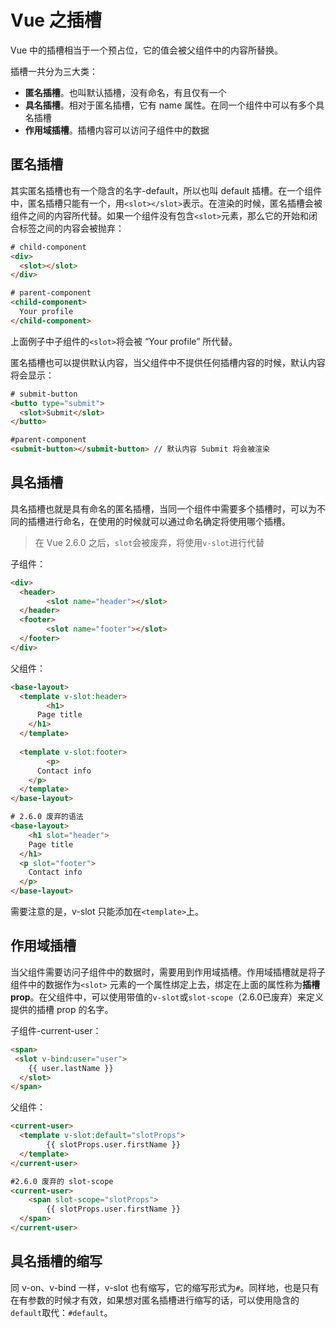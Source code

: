 # Vue 之插槽

Vue 中的插槽相当于一个预占位，它的值会被父组件中的内容所替换。

插槽一共分为三大类：

* **匿名插槽**。也叫默认插槽，没有命名，有且仅有一个
* **具名插槽**。相对于匿名插槽，它有 name 属性。在同一个组件中可以有多个具名插槽
* **作用域插槽**。插槽内容可以访问子组件中的数据

## 匿名插槽

其实匿名插槽也有一个隐含的名字-default，所以也叫 default 插槽。在一个组件中，匿名插槽只能有一个，用`<slot></slot>`表示。在渲染的时候，匿名插槽会被组件之间的内容所代替。如果一个组件没有包含`<slot>`元素，那么它的开始和闭合标签之间的内容会被抛弃：

```html
# child-component
<div>
  <slot></slot>
</div>

# parent-component
<child-component>
  Your profile
</child-component>
```

上面例子中子组件的`<slot>`将会被 “Your profile” 所代替。

匿名插槽也可以提供默认内容，当父组件中不提供任何插槽内容的时候，默认内容将会显示：

```html
# submit-button
<butto type="submit">
  <slot>Submit</slot>
</butto>

#parent-component
<submit-button></submit-button> // 默认内容 Submit 将会被渲染
```

## 具名插槽

具名插槽也就是具有命名的匿名插槽，当同一个组件中需要多个插槽时，可以为不同的插槽进行命名，在使用的时候就可以通过命名确定将使用哪个插槽。

> 在 Vue 2.6.0 之后，`slot`会被废弃，将使用`v-slot`进行代替

子组件：

```html
<div>
  <header>
 		<slot name="header"></slot>
  </header>
  <footer>
 		<slot name="footer"></slot>
  </footer>
</div>
```

父组件：

```html
<base-layout>
  <template v-slot:header>
 		<h1>
      Page title
    </h1>
  </template>
  
  <template v-slot:footer>
 		<p>
      Contact info
    </p> 
  </template>
</base-layout>

# 2.6.0 废弃的语法
<base-layout>
	<h1 slot="header">
    Page title
  </h1>
  <p slot="footer">
    Contact info
  </p>
</base-layout>
```

需要注意的是，v-slot 只能添加在`<template>`上。

## 作用域插槽

当父组件需要访问子组件中的数据时，需要用到作用域插槽。作用域插槽就是将子组件中的数据作为`<slot>` 元素的一个属性绑定上去，绑定在上面的属性称为**插槽 prop**。在父组件中，可以使用带值的`v-slot`或`slot-scope`（2.6.0已废弃）来定义提供的插槽 prop 的名字。

子组件-current-user：

```html
<span>
 <slot v-bind:user="user">
 	{{ user.lastName }} 
  </slot>
</span>
```

父组件：

```html
<current-user>
  <template v-slot:default="slotProps">
 		{{ slotProps.user.firstName }} 
  </template>
</current-user>

#2.6.0 废弃的 slot-scope
<current-user>
	<span slot-scope="slotProps">
 		{{ slotProps.user.firstName }} 
  </span>
</current-user>
```

## 具名插槽的缩写

同 v-on、v-bind 一样，v-slot 也有缩写，它的缩写形式为`#`。同样地，也是只有在有参数的时候才有效，如果想对匿名插槽进行缩写的话，可以使用隐含的`default`取代：`#default`。